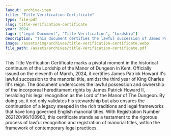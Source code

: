 ```yaml
---
layout: archive-item
title: "Title Verification Certificate"
type: file-pdf
slug: title-verification-certificate
year: 2024
tags: ["Legal Document", "Title Verification", "Lordship"]
description: "This document certifies the lawful succession of James Patrick Howard II as the Lord of the Manor of The Dungeon in the Parish of St. Mary Bredin in the County of Kent. Issued on the eleventh of March 2024, during the third year of the reign of King Charles III, this certificate confirms the legal possession of the incorporeal hereditament rights and the lawful ownership of the title of Lord of the Manor of The Dungeon. Registration Number: 262120/96/108960."
image: /assets/img/archives/title-verification-certificate.webp
file_path: /assets/archives/title-verification-certificate.pdf
---
```


This Title Verification Certificate marks a pivotal moment in the historical continuum of the Lordship of the Manor of Dungeon in Kent. Officially issued on the eleventh of March, 2024, it certifies James Patrick Howard II's lawful succession to the manorial title, amidst the third year of King Charles III's reign. The document underscores the lawful possession and ownership of the incorporeal hereditament rights by James Patrick Howard II, heralding his legal recognition as the Lord of the Manor of The Dungeon. By doing so, it not only validates his stewardship but also ensures the continuation of a legacy steeped in the rich traditions and legal frameworks that have long governed English manorial titles. With Registration Number 262120/96/108960, this certificate stands as a testament to the rigorous process of lawful recognition and registration of manorial titles, within the framework of contemporary legal practices.
